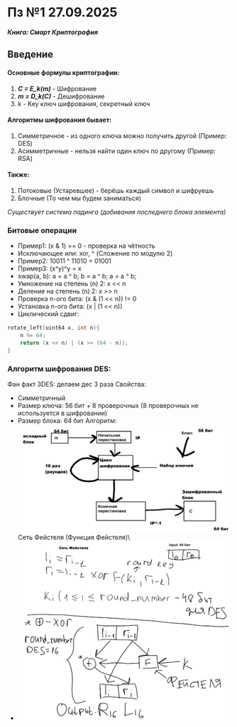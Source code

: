 # Пз №1 27.09.2025
**_Книга: Смарт Криптография_**
## Введение

#### Основные формулы криптографии:
1) _**C = E_k(m)**_ - Шифрование
2) _**m = D_k(C)**_ - Дешифрование
3) k - Key ключ шифрования, секретный ключ

#### Алгоритмы шифрования бывает:
1) Симметричное - из одного ключа можно получить другой (Пример: DES)
2) Асимметричные - нельзя найти один ключ по другому (Пример: RSA)

#### Также:
1) Потоковые (Устаревшее) - берёшь каждый символ и шифруешь
2) Блочные (То чем мы будем заниматься)

_Существует система падинга (добивания последнего блока элемента)_

### Битовые операции
- Пример1: (x & 1) == 0 - проверка на чётность 
- Исключающее или: xor, ^ (Сложение по модулю 2)
- Пример2: 10011 ^ 11010 = 01001
- Пример3: (x^y)^y = x
- swap(a, b): a = a ^ b; b = a ^ b; a = a ^ b;
- Умножение на степень (n) 2: x << n
- Деление на степень (n) 2: x >> n 
- Проверка n-ого бита: (x & (1 << n)) != 0
- Установка n-ого бита: (x | (1 << n))
- Циклический сдвиг: 
```C++
rotate_left(uint64 x, int n){
    n %= 64;
    return (x << n) | (x >> (64 - n));
}
```
### Алгоритм шифрования DES:
Фан факт 3DES: делаем дес 3 раза
Свойства: 
- Симметричный
- Размер ключа: 56 бит + 8 проверочных (8 проверочных не используется в шифровании)
- Размер блока: 64 бит
Алгоритм:
 ![PZ-1-1.png](../picturec/PZ-1-1.png) \
Сеть Фейстеля (Функция Фейстеля)\
- ![PZ-1-2.png](../picturec/PZ-1-2.png)

